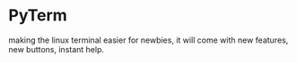 # PyTerm
making the linux terminal easier for newbies, it will come with new features, new buttons, instant help.

